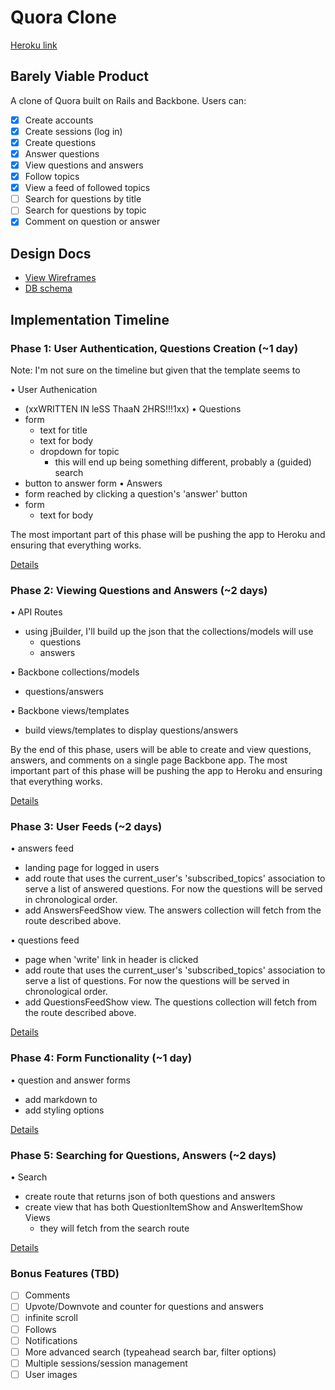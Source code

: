 # Quora Clone

[Heroku link][heroku]

[heroku]: http://flux-capacitr.herokuapp.com

## Barely Viable Product
A clone of Quora built on Rails and Backbone. Users can:

- [x] Create accounts
- [x] Create sessions (log in)
- [x] Create questions
- [x] Answer questions
- [x] View questions and answers
- [x] Follow topics
- [x] View a feed of followed topics
- [ ] Search for questions by title
- [ ] Search for questions by topic
- [x] Comment on question or answer

## Design Docs
* [View Wireframes][views]
* [DB schema][schema]

[views]: ./docs/wireframes
[schema]: ./docs/schema.md

## Implementation Timeline

### Phase 1: User Authentication, Questions Creation (~1 day)
Note: I'm not sure on the timeline but given that the template seems to

• User Authenication
  - (xxWRITTEN IN leSS ThaaN 2HRS!!!1xx)
• Questions
  - form
    - text for title
    - text for body
    - dropdown for topic
      - this will end up being something different, probably a (guided) search
  - button to answer form
• Answers
  - form reached by clicking a question's 'answer' button
  - form
    - text for body


The most important part of this phase will be pushing the app to Heroku and ensuring that everything works.

[Details][phase-one]

### Phase 2: Viewing Questions and Answers (~2 days)

• API Routes
  - using jBuilder, I'll build up the json that the collections/models will use
    - questions
    - answers

• Backbone collections/models
  - questions/answers

• Backbone views/templates
  - build views/templates to display questions/answers

By the end of this phase, users will be able to create and view questions, answers, and comments on a single page Backbone app. The most important part of this phase will be pushing the app to Heroku and ensuring that everything works.

[Details][phase-two]

### Phase 3: User Feeds (~2 days)

• answers feed
  - landing page for logged in users
  - add route that uses the current_user's 'subscribed_topics' association to serve a list of answered questions. For now the questions will be served in chronological order.
  - add AnswersFeedShow view. The answers collection will fetch from the route described above.

• questions feed
  - page when 'write' link in header is clicked
  - add route that uses the current_user's 'subscribed_topics' association to serve a list of questions. For now the questions will be served in chronological order.
  - add QuestionsFeedShow view. The questions collection will fetch from the route described above.

[Details][phase-three]

### Phase 4: Form Functionality (~1 day)

• question and answer forms
  - add markdown to
  - add styling options


[Details][phase-four]

### Phase 5: Searching for Questions, Answers (~2 days)

• Search
  - create route that returns json of both questions and answers
  - create view that has both QuestionItemShow and AnswerItemShow Views
    - they will fetch from the search route

[Details][phase-five]

### Bonus Features (TBD)
- [ ] Comments
- [ ] Upvote/Downvote and counter for questions and answers
- [ ] infinite scroll
- [ ] Follows
- [ ] Notifications
- [ ] More advanced search (typeahead search bar, filter options)
- [ ] Multiple sessions/session management
- [ ] User images

[phase-one]: ./docs/phases/phase1.md
[phase-two]: ./docs/phases/phase2.md
[phase-three]: ./docs/phases/phase3.md
[phase-four]: ./docs/phases/phase4.md
[phase-five]: ./docs/phases/phase5.md
